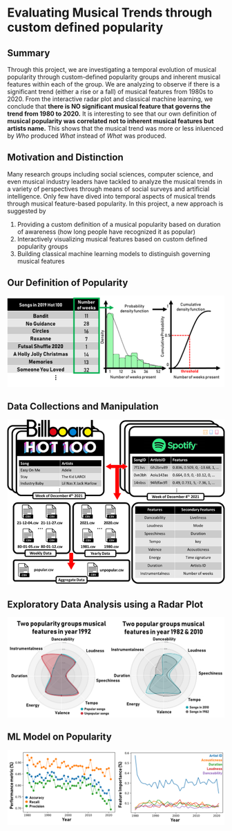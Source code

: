 # Evaluating Musical Trends through custom defined popularity
## Summary
Through this project, we are investigating a temporal evolution of musical popularity through custom-defined popularity groups and inherent musical features within each of the group. We are analyzing to observe if there is a significant trend (either a rise or a  fall) of musical features from 1980s to 2020. From the interactive radar plot and classical machine learning, we conclude that **there is NO significant musical feature that governs the trend from 1980 to 2020.** It is interesting to see that our own definition of **musical popularity was correlated not to inherent musical features but artists name.** This shows that the musical trend was more or less inluenced by *Who* produced *What* instead of *What* was produced. 
## Motivation and Distinction
Many research groups including social sciences, computer science, and even musical industry leaders have tackled to analyze the musical trends in a variety of perspectives through means of social surveys and artificial intelligence. Only few have dived into temporal aspects of musical trends through musical feature-based popularity. In this project, a new approach is suggested by 
1. Providing a custom definition of a musical popularity based on duration of awareness (how long people have recognized it as popular)
2. Interactively visualizing musical features based on custom defined popularity groups
3. Building classical machine learning models to distinguish governing musical features


## Our Definition of Popularity
<img src="images/popularitydefintion.png"/>

## Data Collections and Manipulation
<img src="images/datacollection.png"/>

## Exploratory Data Analysis using a Radar Plot
<img src="images/distinctradar.png"/>

## ML Model on Popularity
<img src="images/mlmodel.png"/>

